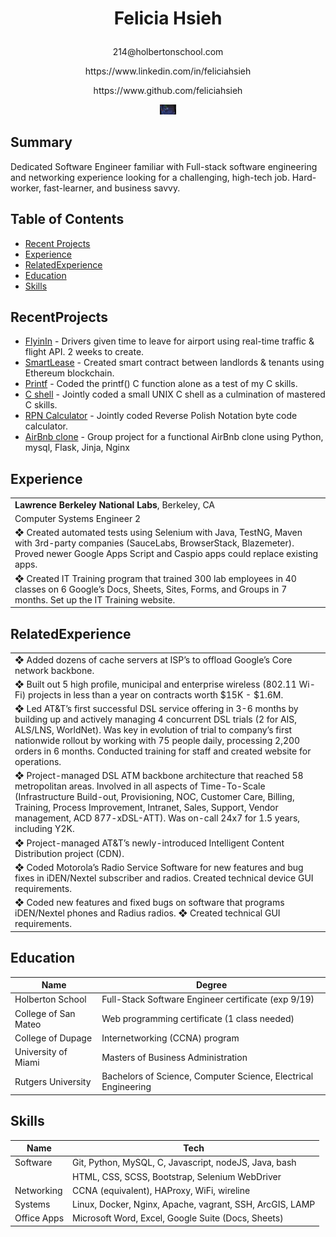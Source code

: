 # <p align="center">Felicia Hsieh</p>
<p align="center">214@holbertonschool.com</p>
<p align="center">https://www.linkedin.com/in/feliciahsieh</p>
<p align="center">https://www.github.com/feliciahsieh</p>
<p align="center"><img src="https://github.com/feliciahsieh/resume/blob/master/ComputerScreen.png" style="height:5%;width:5%" /></p>

## Summary
Dedicated Software Engineer familiar with Full-stack software engineering and networking experience looking for a challenging, high-tech job. Hard-worker, fast-learner, and business savvy.

## Table of Contents
* [Recent Projects](#recentprojects)
* [Experience](#experience)
* [RelatedExperience](#relatedexperience)
* [Education](#education)
* [Skills](#skills)

## RecentProjects
* [FlyinIn](https://github.com/feliciahsieh/flyinin) - Drivers given time to leave for airport using real-time traffic & flight API. 2 weeks to create.
* [SmartLease](https://smartlease.github.io/Ethereum/) - Created smart contract between landlords & tenants using Ethereum blockchain.
* [Printf](https://github.com/feliciahsieh/printf) - Coded the printf() C function alone as a test of my C skills.
* [C shell](https://github.com/feliciahsieh/shell) - Jointly coded a small UNIX C shell as a culmination of mastered C skills.
* [RPN Calculator](https://github.com/feliciahsieh/monty) - Jointly coded Reverse Polish Notation byte code calculator.
* [AirBnb clone](https://github.com/feliciahsieh/AirBnB_clone_v3) - Group project for a functional AirBnb clone using Python, mysql, Flask, Jinja, Nginx

## Experience
|    |
|--------------------------------------------------------------------------|
| <b>Lawrence Berkeley National Labs</b>, Berkeley, CA                     |
| Computer Systems Engineer 2                                              |
| ❖ Created automated tests using Selenium with Java, TestNG, Maven with 3rd-party companies (SauceLabs, BrowserStack, Blazemeter). Proved newer Google Apps Script and Caspio apps could replace existing apps.                                                                   |
  ❖ Created IT Training program that trained 300 lab employees in 40 classes on 6 Google’s Docs, Sheets, Sites, Forms, and Groups in 7 months. Set up the IT Training website. |

## RelatedExperience
|    |
|----|
| ❖ Added dozens of cache servers at ISP’s to offload Google’s Core network backbone. |
| ❖ Built out 5 high profile, municipal and enterprise wireless (802.11 Wi-Fi) projects in less than a year on contracts worth $15K - $1.6M. |
| ❖ Led AT&T’s first successful DSL service offering in 3-6 months by building up and actively managing 4 concurrent DSL trials (2 for AIS, ALS/LNS, WorldNet). Was key in evolution of trial to company’s first nationwide rollout by working with 75 people daily, processing 2,200 orders in 6 months. Conducted training for staff and created website for operations. |
| ❖ Project-managed DSL ATM backbone architecture that reached 58 metropolitan areas. Involved in all aspects of Time-To-Scale (Infrastructure Build-out, Provisioning, NOC, Customer Care, Billing, Training, Process Improvement, Intranet, Sales, Support, Vendor management, ACD 877-xDSL-ATT). Was on-call 24x7 for 1.5 years, including Y2K. |
| ❖ Project-managed AT&T’s newly-introduced Intelligent Content Distribution project (CDN). |
| ❖ Coded Motorola’s Radio Service Software for new features and bug fixes in iDEN/Nextel subscriber and radios. Created technical device GUI requirements. |
| ❖ Coded new features and fixed bugs on software that programs iDEN/Nextel phones and Radius radios. ❖ Created technical GUI requirements. |

## Education
| Name                 | Degree                                                         |
|----------------------|----------------------------------------------------------------|
| Holberton School     | Full-Stack Software Engineer certificate (exp 9/19)            |
| College of San Mateo | Web programming certificate (1 class needed)                   |
| College of Dupage    | Internetworking (CCNA) program                                 |
| University of Miami  | Masters of Business Administration                             |
| Rutgers University   | Bachelors of Science, Computer Science, Electrical Engineering |

## Skills
| Name                 | Tech                                                           |
|----------------------|----------------------------------------------------------------|
| Software             | Git, Python, MySQL, C, Javascript, nodeJS, Java, bash          |
|                      | HTML, CSS, SCSS, Bootstrap, Selenium WebDriver                 |
| Networking           | CCNA (equivalent), HAProxy, WiFi, wireline                     |
| Systems              | Linux, Docker, Nginx, Apache, vagrant, SSH, ArcGIS, LAMP       |
| Office Apps          | Microsoft Word, Excel, Google Suite (Docs, Sheets)             |